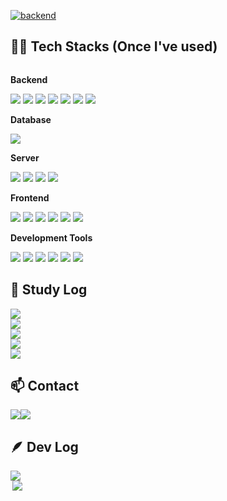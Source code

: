 [![backend](https://github.com/modaing/modaing/assets/153487521/c04271f1-58f2-49cd-8cf7-efee4ceff265)](https://modaing.github.io/)

## 👩‍💻 Tech Stacks (Once I've used)
<div style="display:flex; flex-direction:column; align-items:flex-start;">
    <!-- Backend -->
    <p><strong>Backend</strong></p>
    <div>
<!-- 	<img src="https://img.shields.io/badge/Java-ED8B00?style=for-the-badge&logo=openjdk&logoColor=white"> -->
        <img src="https://img.shields.io/badge/JAVA-007396?style=for-the-badge&logo=openjdk&logoColor=white">
	<img src="https://img.shields.io/badge/Spring-6DB33F?style=for-the-badge&logo=spring&logoColor=white" />
        <img src="https://img.shields.io/badge/Spring Boot-6DB33F?style=for-the-badge&logo=spring boot&logoColor=white" />
	<img src="https://img.shields.io/badge/python-3670A0?style=for-the-badge&logo=python&logoColor=ffdd54"/>
  	<img src="https://img.shields.io/badge/FastAPI-f3f3f3?style=for-the-badge&logo=fastapi&logoColor=009688"/>
	<img src="https://img.shields.io/badge/webRTC-333333?style=for-the-badge&logo=webrtc&logoColor=white"/>
	<img src="https://img.shields.io/badge/socket.io-010101?style=for-the-badge&logo=socketdotio&logoColor=white"/>
    </div>
    <!-- Database -->
    <p><strong>Database</strong></p>
    <div>
	<img src="https://img.shields.io/badge/MYSQL-4479A1?style=for-the-badge&logo=MYSQL&logoColor=white">
    </div>
    <!-- Server -->
    <p><strong>Server</strong></p>
    <div>
        <img src="https://img.shields.io/badge/linux-FCC624?style=for-the-badge&logo=linux&logoColor=black"> 
        <img src="https://img.shields.io/badge/apache tomcat-F8DC75?style=for-the-badge&logo=apachetomcat&logoColor=black">
        <img src="https://img.shields.io/badge/Amazon AWS-232F3E?style=for-the-badge&logo=amazonwebservices&logoColor=white">
	<img src="https://img.shields.io/badge/Firebase-DD2C00?style=for-the-badge&logo=Firebase&logoColor=white" />
    </div>
    <!-- Frontend -->
    <p><strong>Frontend</strong></p>
    <div>
        <img src="https://img.shields.io/badge/HTML5-E34F26?style=for-the-badge&logo=HTML5&logoColor=white">
  	<img src="https://img.shields.io/badge/CSS3-1572B6?style=for-the-badge&logo=CSS3&logoColor=white">
  	<img src="https://img.shields.io/badge/JAVASCRIPT-F7DF1E?style=for-the-badge&logo=JAVASCRIPT&logoColor=white">
	<img src="https://img.shields.io/badge/react-20232a.svg?style=for-the-badge&logo=react&logoColor=61DAFB" />
	<img src="https://img.shields.io/badge/Redux-593D88?style=for-the-badge&logo=redux&logoColor=white" />
        <img src="https://img.shields.io/badge/bootstrap-7952B3?style=for-the-badge&logo=bootstrap&logoColor=white">
    </div>
    <!-- Development Tools -->
    <p><strong>Development Tools</strong></p>
    <div>
	<img src="https://img.shields.io/badge/git-F05033.svg?style=for-the-badge&logo=git&logoColor=white" />
  	<img src="https://img.shields.io/badge/github-181717.svg?style=for-the-badge&logo=github&logoColor=white" />
  	<img src="https://img.shields.io/badge/Notion-F3F3F3.svg?style=for-the-badge&logo=notion&logoColor=black" />
	<img src="https://img.shields.io/badge/visual studio code-007ACC.svg?style=for-the-badge&logo=visualstudiocode&logoColor=white" />
	<img src="https://img.shields.io/badge/intellij idea-000000.svg?style=for-the-badge&logo=intellijidea&logoColor=white" />
	<img src="https://img.shields.io/badge/figma-F24E1E.svg?style=for-the-badge&logo=figma&logoColor=white" />
    </div>

## 📖 Study Log
  <img src="https://img.shields.io/badge/LangChain-d5d5d5?style=for-the-badge&logo=langchain&logoColor=1C3C3C"/>
  <img src="https://img.shields.io/badge/pytorch-EE4C2C?style=for-the-badge&logo=pytorch&logoColor=white"/>
  <img src="https://img.shields.io/badge/tensorflow-FF6F00?style=for-the-badge&logo=tensorflow&logoColor=white"/>
  <img src="https://img.shields.io/badge/huggingface-FFD21E?style=for-the-badge&logo=huggingface&logoColor=1C3C3C"/>
  <img src="https://img.shields.io/badge/node.js-5FA04E?style=for-the-badge&logo=nodedotjs&logoColor=white"/>


## 📫 Contact
<div style="display:flex; flex-direction:row;">
  <a href="hongi_@naver.com">
    <img
      src="https://img.shields.io/badge/hongi_@naver.com-EA4335?style=for-the-badge&logo=gmail&logoColor=white"/>
  </a>
	
  <a href="https://open.kakao.com/o/sijhDxHb">
    <img
      src="https://img.shields.io/badge/KakaoTalk-FFCD00?style=for-the-badge&logoColor=black&logo=KakaoTalk">
  </a>
</div>


## 🪶 Dev Log
<a href="https://github-readme-stats.vercel.app/api?username=modaing&include_all_commits=true&show_icons=true&theme=gruvbox">
	<img align="left" src="https://github-readme-stats.vercel.app/api?username=modaing&include_all_commits=true&show_icons=true&theme=default"/>
</a>
<a href="https://github-readme-stats.vercel.app/api/top-langs/?username=modaing&langs_count=10&layout=compact&theme=dark">
	<img align="right" src="https://github-readme-stats.vercel.app/api/top-langs/?username=modaing&langs_count=10&layout=compact&theme=default"/>
</a>

